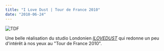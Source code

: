 ```yaml
---
title: "I Love Dust | Tour de France 2010"
date: "2010-06-24"
---
```


![](http://www.guidoline.com/wp-content/uploads/2010/06/TDF.jpg "TDF")

Une belle réalisation du studio Londonien [_ILOVEDUST_](http://ilovedust.com/ild) qui redonne un peu d'intérêt à nos yeux au "Tour de France 2010".
